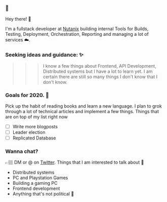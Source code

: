 ### 🐋

Hey there! 👋

I'm a fullstack developer at [Nutanix](https://www.nutanix.com/) building internal Tools for Builds, Testing, Deployment, Orchestration, Reporting and managing a lot of services ☁️.

### Seeking ideas and guidance: ✨ 
>>> I know a few things about Frontend, API Development, Distributed systems but I have a lot to learn yet. 
I am certain there are still so many things I don't know that I don't know.

### Goals for 2020. 🎯
  Pick up the habit of reading books and learn a new language. I plan to grok through a lot of technical articles and implement a few things. 
  Things that are on top of my list right now
  - [ ] Write more blogposts
  - [ ] Leader election
  - [ ] Replicated Database 

### Wanna chat?
👉🏽 DM or @ on [Twitter](https://twitter.com/Avik32223). Things that I am interested to talk about 😬
 - Distributed systems
 - PC and Playstation Games
 - Building a gaming PC
 - Frontend development
 - Anything that's not political 🙈
